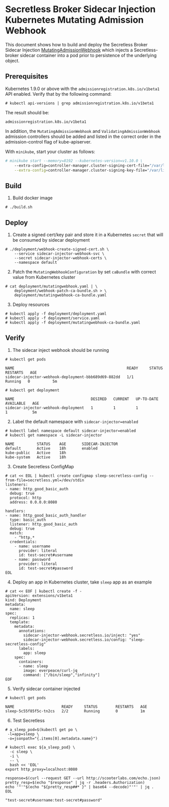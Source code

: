 # Secretless Broker Sidecar Injection Kubernetes Mutating Admission Webhook

This document shows how to build and deploy the Secretless Broker Sidecar Injection [MutatingAdmissionWebhook](https://kubernetes.io/docs/admin/admission-controllers/#mutatingadmissionwebhook-beta-in-19) which injects a Secretless-broker sidecar container into a pod prior to persistence of the underlying object.

## Prerequisites

Kubernetes 1.9.0 or above with the `admissionregistration.k8s.io/v1beta1` API enabled. Verify that by the following command:
```
# kubectl api-versions | grep admissionregistration.k8s.io/v1beta1
```
The result should be:
```
admissionregistration.k8s.io/v1beta1
```

In addition, the `MutatingAdmissionWebhook` and `ValidatingAdmissionWebhook` admission controllers should be added and listed in the correct order in the admission-control flag of kube-apiserver.

With `minikube`, start your cluster as follows:
```bash
# minikube start --memory=8192 --kubernetes-version=v1.10.0 \
    --extra-config=controller-manager.cluster-signing-cert-file="/var/lib/localkube/certs/ca.crt" \
    --extra-config=controller-manager.cluster-signing-key-file="/var/lib/localkube/certs/ca.key"
```

## Build

1. Build docker image
   
```
# ./build.sh
```

## Deploy

1. Create a signed cert/key pair and store it in a Kubernetes `secret` that will be consumed by sidecar deployment
```
# ./deployment/webhook-create-signed-cert.sh \
    --service sidecar-injector-webhook-svc \
    --secret sidecar-injector-webhook-certs \
    --namespace default
```

2. Patch the `MutatingWebhookConfiguration` by set `caBundle` with correct value from Kubernetes cluster
```
# cat deployment/mutatingwebhook.yaml | \
    deployment/webhook-patch-ca-bundle.sh > \
    deployment/mutatingwebhook-ca-bundle.yaml
```

3. Deploy resources
```
# kubectl apply -f deployment/deployment.yaml
# kubectl apply -f deployment/service.yaml
# kubectl apply -f deployment/mutatingwebhook-ca-bundle.yaml
```

## Verify

1. The sidecar inject webhook should be running
```
# kubectl get pods
```
```
NAME                                                  READY     STATUS    RESTARTS   AGE
sidecar-injector-webhook-deployment-bbb689d69-882dd   1/1       Running   0          5m
```
```
# kubectl get deployment
```
```
NAME                                  DESIRED   CURRENT   UP-TO-DATE   AVAILABLE   AGE
sidecar-injector-webhook-deployment   1         1         1            1           5m
```

2. Label the default namespace with `sidecar-injector=enabled`
```
# kubectl label namespace default sidecar-injector=enabled
# kubectl get namespace -L sidecar-injector
```
```
NAME          STATUS    AGE       SIDECAR-INJECTOR
default       Active    18h       enabled
kube-public   Active    18h
kube-system   Active    18h
```

3. Create Secretless ConfigMap
```
# cat << EOL | kubectl create configmap sleep-secretless-config --from-file=secretless.yml=/dev/stdin
listeners:
- name: http_good_basic_auth
  debug: true
  protocol: http
  address: 0.0.0.0:8080

handlers:
- name: http_good_basic_auth_handler
  type: basic_auth
  listener: http_good_basic_auth
  debug: true
  match:
    - ^http.*
  credentials:
    - name: username
      provider: literal
      id: test-secret#username
    - name: password
      provider: literal
      id: test-secret#password
EOL
```

4. Deploy an app in Kubernetes cluster, take `sleep` app as an example

```
# cat << EOF | kubectl create -f -
apiVersion: extensions/v1beta1
kind: Deployment
metadata:
  name: sleep
spec:
  replicas: 1
  template:
    metadata:
      annotations:
        sidecar-injector-webhook.secretless.io/inject: "yes"
        sidecar-injector-webhook.secretless.io/config: "sleep-secretless-config"
      labels:
        app: sleep
    spec:
      containers:
      - name: sleep
        image: everpeace/curl-jq
        command: ["/bin/sleep","infinity"]
EOF
```

5. Verify sidecar container injected
```
# kubectl get pods
```
```
NAME                     READY     STATUS        RESTARTS   AGE
sleep-5c55f85f5c-tn2cs   2/2       Running       0          1m
```

6. Test Secretless
```
# a_sleep_pod=$(kubectl get po \
 -l=app=sleep \
 -o=jsonpath="{.items[0].metadata.name}")

# kubectl exec ${a_sleep_pod} \
  -c sleep \
  -i \
  -- \
  bash << 'EOL'
export http_proxy=localhost:8080

response=$(curl --request GET --url http://scooterlabs.com/echo.json)
pretty_resp=$(echo "$response" | jq -r .headers.Authorization)
echo '"'"$(echo "${pretty_resp##* }" | base64 --decode)"'"' | jq .
EOL
```
```
"test-secret#username:test-secret#password"
```

